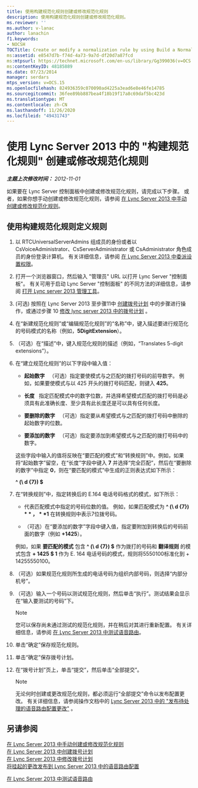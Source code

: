 ```yaml
---
title: 使用构建规范化规则创建或修改规范化规则
description: 使用构建规范化规则创建或修改规范化规则。
ms.reviewer: ''
ms.author: v-lanac
author: lanachin
f1.keywords:
- NOCSH
TOCTitle: Create or modify a normalization rule by using Build a Normalization Rule
ms:assetid: e8547d7b-f74d-4a73-9a7d-df20d7a87fcd
ms:mtpsurl: https://technet.microsoft.com/en-us/library/Gg399036(v=OCS.15)
ms:contentKeyID: 48185889
ms.date: 07/23/2014
manager: serdars
mtps_version: v=OCS.15
ms.openlocfilehash: 824936359c070090ad4225a3ead6e8e46fe14785
ms.sourcegitcommit: 36fee89bb887bea4f18b19f17a8c69daf5bc423d
ms.translationtype: MT
ms.contentlocale: zh-CN
ms.lasthandoff: 11/26/2020
ms.locfileid: "49431743"
---
```

# <a name="create-or-modify-a-normalization-rule-by-using-build-a-normalization-rule-in-lync-server-2013"></a>使用 Lync Server 2013 中的 "构建规范化规则" 创建或修改规范化规则

<div data-xmlns="http://www.w3.org/1999/xhtml">

<div class="topic" data-xmlns="http://www.w3.org/1999/xhtml" data-msxsl="urn:schemas-microsoft-com:xslt" data-cs="https://msdn.microsoft.com/">

<div data-asp="https://msdn2.microsoft.com/asp">



</div>

<div id="mainSection">

<div id="mainBody">

<span> </span>

_**主题上次修改时间：** 2012-11-01_

如果要在 Lync Server 控制面板中创建或修改规范化规则，请完成以下步骤。 或者，如果你想手动创建或修改规范化规则，请参阅 [在 Lync Server 2013 中手动创建或修改规范化规则](lync-server-2013-create-or-modify-a-normalization-rule-manually.md)。

<div>

## <a name="to-define-a-rule-by-using-build-a-normalization-rule"></a>使用构建规范化规则定义规则

1.  以 RTCUniversalServerAdmins 组成员的身份或者以 CsVoiceAdministrator、CsServerAdministrator 或 CsAdministrator 角色成员的身份登录计算机。 有关详细信息，请参阅 [在 Lync Server 2013 中委派设置权限](lync-server-2013-delegate-setup-permissions.md)。

2.  打开一个浏览器窗口，然后输入 "管理员" URL 以打开 Lync Server "控制面板"。 有关可用于启动 Lync Server "控制面板" 的不同方法的详细信息，请参阅 [打开 Lync server 2013 管理工具](lync-server-2013-open-lync-server-administrative-tools.md)。

3.   (可选) 按照在 Lync Server 2013 至步骤11中 [创建拨号计划](lync-server-2013-create-a-dial-plan.md) 中的步骤进行操作，或通过步骤 10 [修改 lync server 2013 中的拨号计划](lync-server-2013-modify-a-dial-plan.md) 。

4.  在“新建规范化规则”或“编辑规范化规则”的“名称”中，键入描述要进行规范化的号码模式的名称（例如，**5DigitExtension**）。

5.  （可选）在“描述”中，键入规范化规则的描述（例如，“Translates 5-digit extensions”）。

6.  在“建立规范化规则”的以下字段中输入值：
    
      - **起始数字**   （可选）指定要使模式与之匹配的拨打号码的前导数字。 例如，如果要使模式与以 425 开头的拨打号码匹配，则键入 **425**。
    
      - **长度**   指定匹配模式中的数字位数，并选择希望模式匹配的拨打号码是必须具有此准确长度、至少具有此长度还是可以具有任何长度。
    
      - **要删除的数字**   （可选）指定要从希望模式与之匹配的拨打号码中删除的起始数字的位数。
    
      - **要添加的数字**   （可选）指定要添加到希望模式与之匹配的拨打号码中的数字。
    
    这些字段中输入的值将反映在“要匹配的模式”和“转换规则”中。例如，如果将“起始数字”留空，在“长度”字段中键入 **7** 并选择“完全匹配”，然后在“要删除的数字”中指定 **0**，则在“要匹配的模式”中生成的正则表达式如下所示：
    
    **^ (\\ d {7}) $**

7.  在“转换规则”中，指定转换后的 E.164 电话号码格式的模式，如下所示：
    
      - 代表匹配模式中指定的号码位数的值。 例如，如果匹配模式为 **^ (\\ d {7}) $** ， **$1** 在转换规则中表示7位拨号码。
    
      - （可选）在“要添加的数字”字段中键入值，指定要附加到转换后的号码前面的数字（例如  **+1425**）。
    
    例如，如果 **要匹配的模式** 包含 **^ (\\ d {7}) $** 作为拨打的号码和 **翻译规则** 的模式包含 **+ 1425 $ 1** 作为 E. 164 电话号码的模式，规则将5550100标准化到 + 14255550100。

8.  （可选）如果规范化规则所生成的电话号码为组织内部号码，则选择“内部分机号”。

9.  （可选）输入一个号码以测试规范化规则，然后单击“执行”。测试结果会显示在“输入要测试的号码”下。
    
    <div>
    

    > [!NOTE]
    > 您可以保存尚未通过测试的规范化规则，并在稍后对其进行重新配置。 有关详细信息，请参阅 <A href="lync-server-2013-test-voice-routing.md">在 Lync Server 2013 中测试语音路由</A>。

    
    </div>

10. 单击“确定”保存规范化规则。

11. 单击“确定”保存拨号计划。

12. 在“拨号计划”页上，单击“提交”，然后单击“全部提交”。
    
    <div>
    

    > [!NOTE]
    > 无论何时创建或更改规范化规则，都必须运行“全部提交”<STRONG></STRONG>命令以发布配置更改。 有关详细信息，请参阅操作文档中的 <A href="lync-server-2013-publish-pending-changes-to-the-voice-routing-configuration.md">Lync Server 2013 中的 "发布待处理的语音路由配置更改"</A> 。

    
    </div>

</div>

<div>

## <a name="see-also"></a>另请参阅


[在 Lync Server 2013 中手动创建或修改规范化规则](lync-server-2013-create-or-modify-a-normalization-rule-manually.md)  
[在 Lync Server 2013 中创建拨号计划](lync-server-2013-create-a-dial-plan.md)  
[在 Lync Server 2013 中修改拨号计划](lync-server-2013-modify-a-dial-plan.md)  
[将挂起的更改发布到 Lync Server 2013 中的语音路由配置](lync-server-2013-publish-pending-changes-to-the-voice-routing-configuration.md)  


[在 Lync Server 2013 中测试语音路由](lync-server-2013-test-voice-routing.md)  
  

</div>

</div>

<span> </span>

</div>

</div>

</div>


